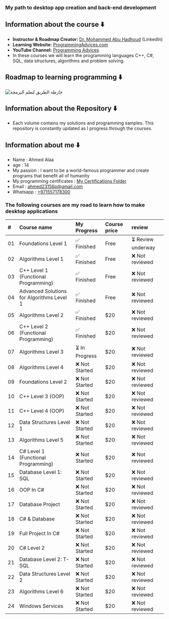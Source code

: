 ### My path to desktop app creation and back-end development 
## Information about the course ⬇️
* **Instructor & Roadmap Creator:** [Dr. Mohammed Abu Hadhoud](https://www.linkedin.com/in/abuhadhoud/) (LinkedIn)
* **Learning Website:** [ProgrammingAdvices.com](https://www.programmingadvices.com)
* **YouTube Channel:** [Programming Advices](https://www.youtube.com/@ProgrammingAdvices)
* In these courses we will learn the programming languages ​​C++, C#, SQL, data structures, algorithms and problem solving.
## Roadmap to learning programming ⬇️
![خارطة الطريق لتعلم البرمجة](https://github.com/user-attachments/assets/d30e2a41-2704-4d5d-a143-956c6b5670c3)

## Information about the Repository ⬇️
* Each volume contains my solutions and programming samples. This repository is constantly updated as I progress through the courses.
## Information about me ⬇️
* Name : Ahmed Alaa
* age  : 14
* My passion : I want to be a world-famous programmer and create programs that benefit all of humanity
* My programming certificates : [My Certifications Folder](./0.My%20programming%20certificates)
* Email : ahmed23156p@gmail.com <br>
* Whatsapp : [+971557178300](https://wa.me/971557178300)
### The following courses are my road to learn how to make desktop applications

| #  | Course name                                                                                                | My Progress                                                                                               | Course price       | review |
| :- | :----------------------------------------------------------------------------------------------------------------------- | :-------------------------------------------------------------------------------------------------------------- | :-------------- | :------------------ |
| 01 | Foundations Level 1                                                                                                      | ✅ Finished                                                                                  | Free     | ⏳ Review underway          |
| 02 | Algorithms Level 1                                                                                                       | ✅ Finished                                                                                     | Free     | ❌ Not reviewed          |
| 03 | C++ Level 1 (Functional Programming)                                                                                     | ✅ Finished                                                                                         | Free    | ❌ Not reviewed          |
| 04 | Advanced Solutions for Algorithms Level 1                                                                                | ✅ Finished                                                                                          | Free     | ❌ Not reviewed          |
| 05 | Algorithms Level 2                                                                                                       | ✅ Finished                                                                                      | $20     | ❌ Not reviewed          |
| 06 | C++ Level 2 (Functional Programming)                                                                                     | ✅ Finished                                                                                                                                          | $20     | ❌ Not reviewed         |
| 07 | Algorithms Level 3                                                                                                       | ⏳ In Progress                                                                                                                                        | $20  | ❌ Not reviewed          |
| 08 | Algorithms Level 4                                                                                                       | ❌ Not Started                                                                                                                                      | $20  | ❌ Not reviewed          |
| 09 | Foundations Level 2                                                                                                      | ❌ Not Started                                                                                                     | $20 | ❌ Not reviewed          |
| 10 | C++ Level 3 (OOP)                                                                                                        | ❌ Not Started                                                                                                    | $20 | ❌ Not reviewed          |
| 11 | C++ Level 4 (OOP)                                                                                                        | ❌ Not Started                                                                                                     | $20 | ❌ Not reviewed          |
| 12 | Data Structures Level 1                                                                                                  | ❌ Not Started                                                                                                     | $20 | ❌ Not reviewed          |
| 13 | Algorithms Level 5                                                                                                      | ❌ Not Started                                                                                                     | $20 | ❌ Not reviewed          |
| 14 | C# Level 1 (Functional Programming)                                                                                      | ❌ Not Started                                                                                                    | $20 | ❌ Not reviewed          |
| 15 | Database Level 1: SQL                                                                                                    | ❌ Not Started                                                                                                     | $20 | ❌ Not reviewed          |
| 16 | OOP In C#                                                                                                                | ❌ Not Started                                                                                                     | $20 | ❌ Not reviewed          |
| 17 | Database Project                                                                                                         | ❌ Not Started                                                                                                     | $20 | ❌ Not reviewed          |
| 18 | C# & Database                                                                                                            | ❌ Not Started                                                                                                     | $20 | ❌ Not reviewed          |
| 19 | Full Project In C#                                                                                                       | ❌ Not Started                                                                                                     | $20 | ❌ Not reviewed          |
| 20 | C# Level 2                                                                                                               | ❌ Not Started                                                                                                     | $20 | ❌ Not reviewed         |
| 21 | Database Level 2: T-SQL                                                                                                  | ❌ Not Started                                                                                                     | $20 | ❌ Not reviewed          |
| 22 | Data Structures Level 2                                                                                                  | ❌ Not Started                                                                                                     | $20 | ❌ Not reviewed          |
| 23 | Algorithms Level 6                                                                                                      | ❌ Not Started                                                                                                     | $20 | ❌ Not reviewed          |
| 24 | Windows Services                                                                                                         | ❌ Not Started                                                                                                     | $20 | ❌ Not reviewed          |
